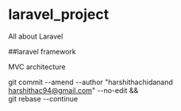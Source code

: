 # laravel_project
All about Laravel

##laravel framework

MVC architecture


git commit --amend --author "harshithachidanand <harshithac94@gmail.com>" --no-edit && \
git rebase --continue
